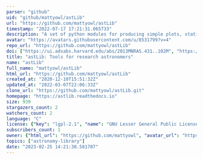 ```yaml
---
parser: "github"
uid: "github/mattyowl/astLib"
url: "https://github.com/mattyowl/astLib"
timestamp: "2022-07-17 17:21:31.065733"
description: "A set of python modules for producing simple plots, statistics, common calculations, coordinate conversions, and manipulating FITS images with World Coordinate System (WCS) information."
avatar: "https://avatars.githubusercontent.com/u/8531799?v=4"
repo_url: "https://github.com/mattyowl/astLib"
doi: ["https://ui.adsabs.harvard.edu/abs/2013MNRAS.431..102M", "https://ui.adsabs.harvard.edu/abs/2016ascl.soft07016H/abstract"]
title: "astLib: Tools for research astronomers"
name: "astLib"
full_name: "mattyowl/astLib"
html_url: "https://github.com/mattyowl/astLib"
created_at: "2020-12-10T15:51:32Z"
updated_at: "2022-03-07T22:06:33Z"
clone_url: "https://github.com/mattyowl/astLib.git"
homepage: "https://astlib.readthedocs.io"
size: 939
stargazers_count: 2
watchers_count: 2
language: "C"
license: {"key": "lgpl-2.1", "name": "GNU Lesser General Public License v2.1", "spdx_id": "LGPL-2.1", "url": "https://api.github.com/licenses/lgpl-2.1", "node_id": "MDc6TGljZW5zZTEx"}
subscribers_count: 1
owner: {"html_url": "https://github.com/mattyowl", "avatar_url": "https://avatars.githubusercontent.com/u/8531799?v=4", "login": "mattyowl", "type": "User"}
topics: ["astronomy-library"]
date: "2023-02-25 14:21:30.581707"
---
```

